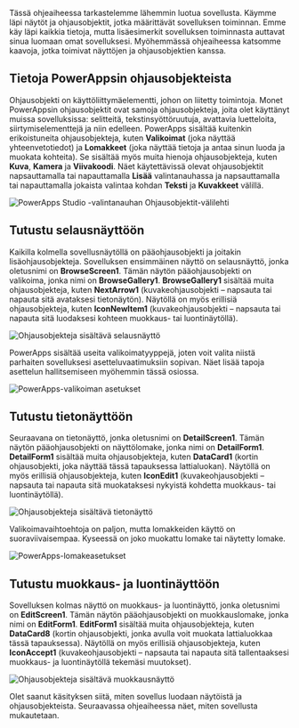 Tässä ohjeaiheessa tarkastelemme lähemmin luotua sovellusta. Käymme läpi näytöt ja ohjausobjektit, jotka määrittävät sovelluksen toiminnan. Emme käy läpi kaikkia tietoja, mutta lisäesimerkit sovelluksen toiminnasta auttavat sinua luomaan omat sovelluksesi. Myöhemmässä ohjeaiheessa katsomme kaavoja, jotka toimivat näyttöjen ja ohjausobjektien kanssa.

## <a name="understanding-controls-in-powerapps"></a>Tietoja PowerAppsin ohjausobjekteista
Ohjausobjekti on käyttöliittymäelementti, johon on liitetty toimintoja. Monet PowerAppsin ohjausobjektit ovat samoja ohjausobjekteja, joita olet käyttänyt muissa sovelluksissa: selitteitä, tekstinsyöttöruutuja, avattavia luetteloita, siirtymiselementtejä ja niin edelleen. PowerApps sisältää kuitenkin erikoistuneita ohjausobjekteja, kuten **Valikoimat** (joka näyttää yhteenvetotiedot) ja **Lomakkeet** (joka näyttää tietoja ja antaa sinun luoda ja muokata kohteita). Se sisältää myös muita hienoja ohjausobjekteja, kuten **Kuva**, **Kamera** ja **Viivakoodi**. Näet käytettävissä olevat ohjausobjektit napsauttamalla tai napauttamalla **Lisää** valintanauhassa ja napsauttamalla tai napauttamalla jokaista valintaa kohdan **Teksti** ja **Kuvakkeet** välillä.

![PowerApps Studio -valintanauhan Ohjausobjektit-välilehti](./media/learning-spo-app-explore-controls/ribbon-controls.png)

## <a name="explore-the-browse-screen"></a>Tutustu selausnäyttöön
Kaikilla kolmella sovellusnäytöllä on pääohjausobjekti ja joitakin lisäohjausobjekteja. Sovelluksen ensimmäinen näyttö on selausnäyttö, jonka oletusnimi on **BrowseScreen1**. Tämän näytön pääohjausobjekti on valikoima, jonka nimi on **BrowseGallery1**. **BrowseGallery1** sisältää muita ohjausobjekteja, kuten **NextArrow1** (kuvakeohjausobjekti – napsauta tai napauta sitä avataksesi tietonäytön). Näytöllä on myös erillisiä ohjausobjekteja, kuten **IconNewItem1** (kuvakeohjausobjekti – napsauta tai napauta sitä luodaksesi kohteen muokkaus- tai luontinäytöllä).

![Ohjausobjekteja sisältävä selausnäyttö](./media/learning-spo-app-explore-controls/browse-screen.png)

PowerApps sisältää useita valikoimatyyppejä, joten voit valita niistä parhaiten sovelluksesi asetteluvaatimuksiin sopivan. Näet lisää tapoja asettelun hallitsemiseen myöhemmin tässä osiossa.

![PowerApps-valikoiman asetukset](./media/learning-spo-app-explore-controls/galleries.png)

## <a name="explore-the-details-screen"></a>Tutustu tietonäyttöön
Seuraavana on tietonäyttö, jonka oletusnimi on **DetailScreen1**. Tämän näytön pääohjausobjekti on näyttölomake, jonka nimi on **DetailForm1**. **DetailForm1** sisältää muita ohjausobjekteja, kuten **DataCard1** (kortin ohjausobjekti, joka näyttää tässä tapauksessa lattialuokan). Näytöllä on myös erillisiä ohjausobjekteja, kuten **IconEdit1** (kuvakeohjausobjekti – napsauta tai napauta sitä muokataksesi nykyistä kohdetta muokkaus- tai luontinäytöllä).

![Ohjausobjekteja sisältävä tietonäyttö](./media/learning-spo-app-explore-controls/details-screen.png)

Valikoimavaihtoehtoja on paljon, mutta lomakkeiden käyttö on suoraviivaisempaa. Kyseessä on joko muokattu lomake tai näytetty lomake.

![PowerApps-lomakeasetukset](./media/learning-spo-app-explore-controls/forms.png)

## <a name="explore-the-editcreate-screen"></a>Tutustu muokkaus- ja luontinäyttöön
Sovelluksen kolmas näyttö on muokkaus- ja luontinäyttö, jonka oletusnimi on **EditScreen1**. Tämän näytön pääohjausobjekti on muokkauslomake, jonka nimi on **EditForm1**. **EditForm1** sisältää muita ohjausobjekteja, kuten **DataCard8** (kortin ohjausobjekti, jonka avulla voit muokata lattialuokkaa tässä tapauksessa). Näytöllä on myös erillisiä ohjausobjekteja, kuten **IconAccept1** (kuvakeohjausobjekti – napsauta tai napauta sitä tallentaaksesi muokkaus- ja luontinäytöllä tekemäsi muutokset).

![Ohjausobjekteja sisältävä muokkausnäyttö](./media/learning-spo-app-explore-controls/edit-screen.png)

Olet saanut käsityksen siitä, miten sovellus luodaan näytöistä ja ohjausobjekteista. Seuraavassa ohjeaiheessa näet, miten sovellusta mukautetaan.


